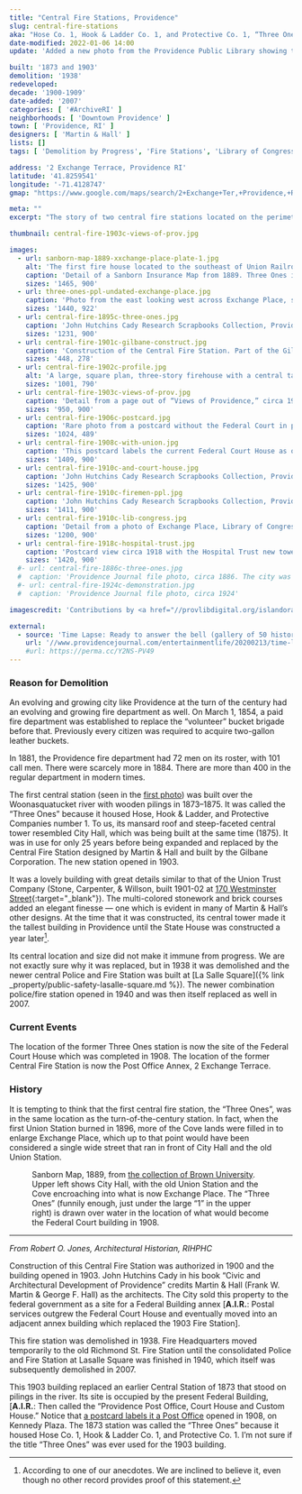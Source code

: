 ```yaml
---
title: "Central Fire Stations, Providence"
slug: central-fire-stations
aka: "Hose Co. 1, Hook & Ladder Co. 1, and Protective Co. 1, “Three Ones,” Central Fire Station"
date-modified: 2022-01-06 14:00
update: 'Added a new photo from the Providence Public Library showing the Three Ones from the east, with a foundations of pilings driven into the river'

built: '1873 and 1903'
demolition: '1938'
redeveloped:
decade: '1900-1909'
date-added: '2007'
categories: [ '#ArchiveRI' ]
neighborhoods: [ 'Downtown Providence' ]
town: [ 'Providence, RI' ]
designers: [ 'Martin & Hall' ]
lists: []
tags: [ 'Demolition by Progress', 'Fire Stations', 'Library of Congress', 'Providence Public Library Digital Collections' ]

address: '2 Exchange Terrace, Providence RI'
latitude: '41.8259541'
longitude: '-71.4128747'
gmap: "https://www.google.com/maps/search/2+Exchange+Ter,+Providence,+RI,+US/@41.8259541,-71.4128747,17z/data=!3m1!4b1!4m3!2m2!3m1!2s2+Exchange+Ter,+Providence,+RI,+US"

meta: ""
excerpt: "The story of two central fire stations located on the perimeter of Exchange Place, now Kennedy Plaza."

thumbnail: central-fire-1903c-views-of-prov.jpg

images:
  - url: sanborn-map-1889-xxchange-place-plate-1.jpg
    alt: 'The first fire house located to the southeast of Union Railroad Station. It was a square plan, two-story mansard roof building with a central projecting three-story tower in a simply decorated second empire style.'
    caption: 'Detail of a Sanborn Insurance Map from 1889. Three Ones in the upper right corner.'
    sizes: '1465, 900'
  - url: three-ones-ppl-undated-exchange-place.jpg
    caption: 'Photo from the east looking west across Exchange Place, showing the Three Ones fire station, Burnside Monument, the old Union Depot, City Hall, and the Cove — Rhode Island Collection, Providence Public Library'
    sizes: '1440, 922'
  - url: central-fire-1895c-three-ones.jpg
    caption: 'John Hutchins Cady Research Scrapbooks Collection, Providence Public Library, circa 1895'
    sizes: '1231, 900'
  - url: central-fire-1901c-gilbane-construct.jpg
    caption: 'Construction of the Central Fire Station. Part of the Gilbane collection'
    sizes: '448, 278'
  - url: central-fire-1902c-profile.jpg
    alt: 'A large, square plan, three-story firehouse with a central tall tower equal to the height of the lower three stories. The first floor has many double-door, full height openings for fire wagons while the second and third story windows have ornamentation made of alternating courses of granite and brick topped by ornamental granite lintels comprised of alternating quoins.'
    sizes: '1001, 790'
  - url: central-fire-1903c-views-of-prov.jpg
    caption: 'Detail from a page out of “Views of Providence,” circa 1903'
    sizes: '950, 900'
  - url: central-fire-1906c-postcard.jpg
    caption: 'Rare photo from a postcard without the Federal Court in place (built 1906-1908)'
    sizes: '1024, 489'
  - url: central-fire-1908c-with-union.jpg
    caption: 'This postcard labels the current Federal Court House as only a Post Office. This building started as the Providence Post Office, Court House and Custom House until a new post office was constructed.'
    sizes: '1409, 900'
  - url: central-fire-1910c-and-court-house.jpg
    caption: 'John Hutchins Cady Research Scrapbooks Collection, Providence Public Library, circa 1910'
    sizes: '1425, 900'
  - url: central-fire-1910c-firemen-ppl.jpg
    caption: 'John Hutchins Cady Research Scrapbooks Collection, Providence Public Library, circa 1910'
    sizes: '1411, 900'
  - url: central-fire-1910c-lib-congress.jpg
    caption: 'Detail from a photo of Exchange Place, Library of Congress, circa 1910'
    sizes: '1200, 900'
  - url: central-fire-1918c-hospital-trust.jpg
    caption: 'Postcard view circa 1918 with the Hospital Trust new tower in the background (pale yellow)'
    sizes: '1420, 900'
  #- url: central-fire-1886c-three-ones.jpg
  #  caption: 'Providence Journal file photo, circa 1886. The city was celebrating the 250th anniversary of its founding.'
  #- url: central-fire-1924c-demonstration.jpg
  #  caption: 'Providence Journal file photo, circa 1924'

imagescredit: 'Contributions by <a href="//provlibdigital.org/islandora/object/islandora%3A036-03" target="_blank">John Hutchins Cady Research Scrapbooks Collection</a> at the Providence Public Library, and the Library of Congress'

external:
  - source: 'Time Lapse: Ready to answer the bell (gallery of 50 historic fire departmrnt photos), Providence Journal'
    url: '//www.providencejournal.com/entertainmentlife/20200213/time-lapse-ready-to-answer-bell'
    #url: https://perma.cc/Y2NS-PV49
---
```


### Reason for Demolition

An evolving and growing city like Providence at the turn of the century had an evolving and growing fire department as well. On March 1, 1854, a paid fire department was established to replace the “volunteer” bucket brigade before that. Previously every citizen was required to acquire two-gallon leather buckets. 

In 1881, the Providence fire department had 72 men on its roster, with 101 call men. There were scarcely more in 1884. There are more than 400 in the regular department in modern times. 

The first central station (seen in the [first photo](#photo-central-fire-1895c-three-ones)) was built over the Woonasquatucket river with wooden pilings in 1873–1875. It was called the “Three Ones” because it housed Hose, Hook & Ladder, and Protective Companies number 1. To us, its mansard roof and steep-faceted central tower resembled City Hall, which was being built at the same time (1875). It was in use for only 25 years before being expanded and replaced by the Central Fire Station designed by Martin & Hall and built by the Gilbane Corporation. The new station opened in 1903. 

It was a lovely building with great details similar to that of the Union Trust Company (Stone, Carpenter, & Willson, built 1901-02 at [170 Westminster Street](//www.google.com/maps/place/170+Westminster+St,+Providence,+RI+02903/@41.8235943,-71.4135251,17z/data=!3m1!4b1!4m5!3m4!1s0x89e44514106fba8f:0x457e1f5b8668e003!8m2!3d41.8235943!4d-71.4113364){:target="_blank"}). The multi-colored stonework and brick courses added an elegant finesse — one which is evident in many of Martin & Hall’s other designs. At the time that it was constructed, its central tower made it the tallest building in Providence until the State House was constructed a year later[^1]. 

[^1]: According to one of our anecdotes. We are inclined to believe it, even though no other record provides proof of this statement.

Its central location and size did not make it immune from progress. We are not exactly sure why it was replaced, but in 1938 it was demolished and the newer central Police and Fire Station was built at [La Salle Square]({% link _property/public-safety-lasalle-square.md %}). The newer combination police/fire station opened in 1940 and was then itself replaced as well in 2007. 


### Current Events

The location of the former Three Ones station is now the site of the Federal Court House which was completed in 1908. The location of the former Central Fire Station is now the Post Office Annex, 2 Exchange Terrace. 


### History

It is tempting to think that the first central fire station, the “Three Ones”, was in the same location as the turn-of-the-century station. In fact, when the first Union Station burned in 1896, more of the Cove lands were filled in to enlarge Exchange Place, which up to that point would have been considered a single wide street that ran in front of City Hall and the old Union Station. 

<figure class="u__img">
  <a href="#photo-sanborn-map-1889-xxchange-place-plate-1">
    <img src="{{ site.propimg_path }}{{ page.slug }}/sanborn-map-1889-xxchange-place-plate-1.jpg" alt="" />
  </a>
  <figcaption>
    Sanborn Map, 1889, from <a href="//repository.library.brown.edu/studio/item/bdr:212114/" target="_blank" title="Opens in a new window">the collection of Brown University</a>. Upper left shows City Hall, with the old Union Station and the Cove encroaching into what is now Exchange Place. The “Three Ones” (funnily enough, just under the large “1” in the upper right) is drawn over water in the location of what would become the Federal Court building in 1908. 
  </figcaption>
</figure>

***

_From Robert O. Jones, Architectural Historian, RIHPHC_

Construction of this Central Fire Station was authorized in 1900 and the building opened in 1903. John Hutchins Cady in his book “Civic and Architectural Development of Providence” credits Martin & Hall (Frank W. Martin & George F. Hall) as the architects. The City sold this property to the federal government as a site for a Federal Building annex [**A.I.R.**: Postal services outgrew the Federal Court House and eventually moved into an adjacent annex building which replaced the 1903 Fire Station]. 

This fire station was demolished in 1938. Fire Headquarters moved temporarily to the old Richmond St. Fire Station until the consolidated Police and Fire Station at Lasalle Square was finished in 1940, which itself was subsequently demolished in 2007.

This 1903 building replaced an earlier Central Station of 1873 that stood on pilings in the river. Its site is occupied by the present Federal Building, [**A.I.R.**: Then called the “Providence Post Office, Court House and Custom House.” Notice that [a postcard labels it a Post Office](#photo-central-fire-1908c-with-union) opened in 1908, on Kennedy Plaza. The 1873 station was called the “Three Ones” because it housed Hose Co. 1, Hook & Ladder Co. 1, and Protective Co. 1. I’m not sure if the title “Three Ones” was ever used for the 1903 building.
